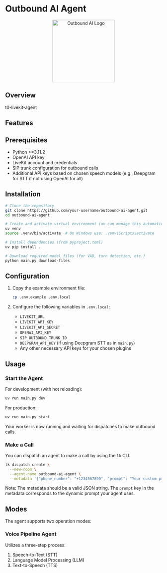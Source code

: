 # Outbound AI Agent

<p align="center">
  <img src="path-to-your-logo.png" alt="Outbound AI Logo" width="200">
</p>

## Overview

t0-livekit-agent

## Features

## Prerequisites

- Python >=3.11.2
- OpenAI API key
- LiveKit account and credentials
- SIP trunk configuration for outbound calls
- Additional API keys based on chosen speech models (e.g., Deepgram for STT if not using OpenAI for all)

## Installation

```bash
# Clone the repository
git clone https://github.com/your-username/outbound-ai-agent.git
cd outbound-ai-agent

# Create and activate virtual environment (uv can manage this automatically too)
uv venv
source .venv/bin/activate  # On Windows use: .venv\Scripts\activate

# Install dependencies (from pyproject.toml)
uv pip install .

# Download required model files (for VAD, turn detection, etc.)
python main.py download-files
```

## Configuration

1. Copy the example environment file:

   ```bash
   cp .env.example .env.local
   ```

2. Configure the following variables in `.env.local`:
   - `LIVEKIT_URL`
   - `LIVEKIT_API_KEY`
   - `LIVEKIT_API_SECRET`
   - `OPENAI_API_KEY`
   - `SIP_OUTBOUND_TRUNK_ID`
   - `DEEPGRAM_API_KEY` (if using Deepgram STT as in `main.py`)
   - Any other necessary API keys for your chosen plugins

## Usage

### Start the Agent

For development (with hot reloading):

```bash
uv run main.py dev
```

For production:

```bash
uv run main.py start
```

Your worker is now running and waiting for dispatches to make outbound calls.

### Make a Call

You can dispatch an agent to make a call by using the `lk` CLI:

```bash
lk dispatch create \
  --new-room \
  --agent-name outbound-ai-agent \
  --metadata '{"phone_number": "+1234567890", "prompt": "Your custom prompt for this specific call"}'
```

Note: The metadata should be a valid JSON string. The `prompt` key in the metadata corresponds to the dynamic prompt your agent uses.

## Modes

The agent supports two operation modes:

### Voice Pipeline Agent

Utilizes a three-step process:

1. Speech-to-Text (STT)
2. Language Model Processing (LLM)
3. Text-to-Speech (TTS)
